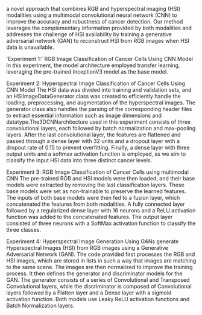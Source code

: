 a novel approach that combines RGB and hyperspectral imaging (HSI) modalities using a multimodal convolutional neural network (CNN) to improve the accuracy and robustness of cancer detection. Our method leverages the complementary information provided by both modalities and addresses the challenge of HSI availability by training a generative adversarial network (GAN) to reconstruct HSI from RGB images when HSI data is unavailable. 

'Experiment 1:' RGB Image Classification of Cancer Cells Using CNN Model In this experiment, the model architecture employed transfer learning, leveraging the pre-trained InceptionV3 model as the base model. 


Experiment 2: Hyperspectral Image Classification of Cancer Cells Using CNN Model
The HSI data was divided into training and validation sets, and an HSIImageDataGenerator class was created to efficiently handle the loading, preprocessing, and augmentation of the hyperspectral images. The generator class also handles the parsing of the corresponding header files to extract essential information such as image dimensions and datatype.The3DCNNarchitecture used in this experiment consists of three convolutional layers, each followed by batch normalization and max-pooling layers. After the last convolutional layer, the features are flattened and passed through a dense layer with 32 units and a dropout layer with a dropout rate of 0.15 to prevent overfitting. Finally, a dense layer with three output units and a softmax activation function is employed, as we aim to classify the input HSI data into three distinct cancer levels.

Experiment 3: RGB Image Classification of Cancer Cells using multimodal CNN
The pre-trained RGB and HSI models were then loaded, and their base models were extracted by removing the last classification layers. These base models were set as non-trainable to preserve the learned features. The inputs of both base models were then fed to a fusion layer, which concatenated the features from both modalities. A fully connected layer followed by a regularized dense layer with 16 neurons and a ReLU activation function was added to the concatenated features. The output layer consisted of three neurons with a SoftMax activation function to classify the three classes.

Experiment 4: Hyperspectral Image Generation Using GANs
generate Hyperspectral Images (HSI) from RGB images using a Generative Adversarial Network (GAN). The code provided first processes the RGB and HSI images, which are stored in lists in such a way that images are matching to the same scene. The images are then normalized to improve the training process. It then defines the generator and discriminator models for the GAN. The generator consists of a series of Convolutional and Transposed Convolutional layers, while the discriminator is composed of Convolutional layers followed by a Flatten layer and a Dense layer 
with a sigmoid activation function. Both models use Leaky ReLU activation functions and Batch Normalization layers.
